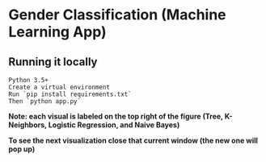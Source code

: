 # Gender Classification (Machine Learning App)

## Running it locally
    Python 3.5+
    Create a virtual environment
    Run `pip install requirements.txt`
    Then `python app.py`

**Note: each visual is labeled on the top right of the figure (Tree, K-Neighbors, Logistic Regression, and Naive Bayes)**

**To see the next visualization close that current window (the new one will pop up)**
